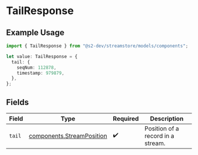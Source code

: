 # TailResponse

## Example Usage

```typescript
import { TailResponse } from "@s2-dev/streamstore/models/components";

let value: TailResponse = {
  tail: {
    seqNum: 112878,
    timestamp: 979879,
  },
};
```

## Fields

| Field                                                                  | Type                                                                   | Required                                                               | Description                                                            |
| ---------------------------------------------------------------------- | ---------------------------------------------------------------------- | ---------------------------------------------------------------------- | ---------------------------------------------------------------------- |
| `tail`                                                                 | [components.StreamPosition](../../models/components/streamposition.md) | :heavy_check_mark:                                                     | Position of a record in a stream.                                      |